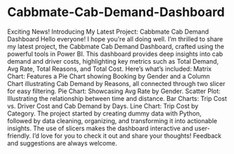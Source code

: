 # Cabbmate-Cab-Demand-Dashboard
Exciting News! Introducing My Latest Project: Cabbmate Cab Demand Dashboard
Hello everyone! I hope you're all doing well.
I’m thrilled to share my latest project, the Cabbmate Cab Demand Dashboard, crafted using the powerful tools in Power BI. This dashboard provides deep insights into cab demand and driver costs, highlighting key metrics such as Total Demand, Avg Rate, Total Reasons, and Total Cost.
Here’s what’s included:
Matrix Chart: Features a Pie Chart showing Booking by Gender and a Column Chart illustrating Cab Demand by Reasons, all connected through two slicer for easy filtering.
Pie Chart: Showcasing Avg Rate by Gender.
Scatter Plot: Illustrating the relationship between time and distance.
Bar Charts: Trip Cost vs. Driver Cost and Cab Demand by Days.
Line Chart: Trip Cost by Category.
The project started by creating dummy data with Python, followed by data cleaning, organizing, and transforming it into actionable insights. The use of slicers makes the dashboard interactive and user-friendly.
I’d love for you to check it out and share your thoughts! Feedback and suggestions are always welcome.
